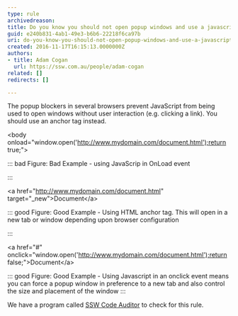 ```yaml
---
type: rule
archivedreason: 
title: Do you know you should not open popup windows and use a javascript modal instead?
guid: e240b831-4ab1-49e3-b6b6-22218f6ca97b
uri: do-you-know-you-should-not-open-popup-windows-and-use-a-javascript-modal-instead
created: 2016-11-17T16:15:13.0000000Z
authors:
- title: Adam Cogan
  url: https://ssw.com.au/people/adam-cogan
related: []
redirects: []

---
```


The popup blockers in several browsers prevent JavaScript from being used to open windows without user interaction (e.g. clicking a link). You should use an anchor tag instead.

<!--endintro-->

&lt;body onload="window.open('http://www.mydomain.com/document.html');return true;"&gt;


::: bad
Figure: Bad Example - using JavaScrip in OnLoad event

:::


&lt;a href="http://www.mydomain.com/document.html" target="\_new"&gt;Document&lt;/a&gt;


::: good
Figure: Good Example - Using HTML anchor tag. This will open in a new tab or window depending upon browser configuration

:::


&lt;a href="#" onclick="window.open('http://www.mydomain.com/document.html');return false;"&gt;Document&lt;/a&gt;


::: good
Figure: Good Example - Using Javascript in an onclick event means you can force a popup window in preference to a new tab and also control the size and placement of the window
:::


We have a program called [SSW Code Auditor](https&#58;//www.ssw.com.au/ssw/CodeAuditor/) to check for this rule.

